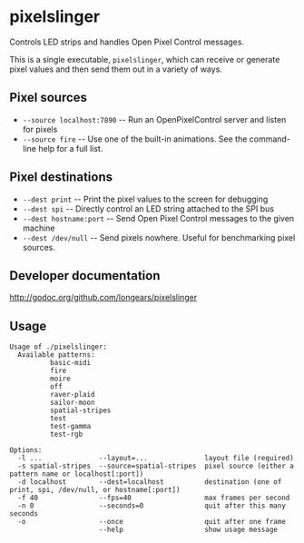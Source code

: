 pixelslinger
============

Controls LED strips and handles Open Pixel Control messages.

This is a single executable, `pixelslinger`, which can receive or generate pixel values and then send them out in a variety of ways.

Pixel sources
-------------

* `--source localhost:7890` -- Run an OpenPixelControl server and listen for pixels
* `--source fire` -- Use one of the built-in animations.  See the command-line help for a full list.

Pixel destinations
------------------

* `--dest print` -- Print the pixel values to the screen for debugging
* `--dest spi` -- Directly control an LED string attached to the SPI bus
* `--dest hostname:port` -- Send Open Pixel Control messages to the given machine
* `--dest /dev/null` -- Send pixels nowhere.  Useful for benchmarking pixel sources.

Developer documentation
-----------------------

http://godoc.org/github.com/longears/pixelslinger

Usage
-----

```
Usage of ./pixelslinger:
  Available patterns:
          basic-midi
          fire
          moire
          off
          raver-plaid
          sailor-moon
          spatial-stripes
          test
          test-gamma
          test-rgb

Options:
  -l ...              --layout=...              layout file (required)
  -s spatial-stripes  --source=spatial-stripes  pixel source (either a pattern name or localhost[:port])
  -d localhost        --dest=localhost          destination (one of print, spi, /dev/null, or hostname[:port])
  -f 40               --fps=40                  max frames per second
  -n 0                --seconds=0               quit after this many seconds
  -o                  --once                    quit after one frame
                      --help                    show usage message
```

